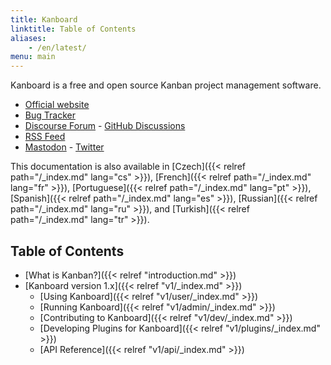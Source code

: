 ```yaml
---
title: Kanboard
linktitle: Table of Contents
aliases:
    - /en/latest/
menu: main
---
```


Kanboard is a free and open source Kanban project management software.

- [Official website](https://kanboard.org)
- [Bug Tracker](https://github.com/kanboard/kanboard/issues)
- [Discourse Forum](https://kanboard.discourse.group/) - [GitHub Discussions](https://github.com/orgs/kanboard/discussions)
- [RSS Feed](https://github.com/kanboard/kanboard/releases.atom)
- [Mastodon](https://mastodon.social/@kanboard) - [Twitter](https://twitter.com/kanboard)

This documentation is also available in [Czech]({{< relref path="/_index.md" lang="cs" >}}), [French]({{< relref path="/_index.md" lang="fr" >}}), [Portuguese]({{< relref path="/_index.md" lang="pt" >}}), [Spanish]({{< relref path="/_index.md" lang="es" >}}), [Russian]({{< relref path="/_index.md" lang="ru" >}}), and [Turkish]({{< relref path="/_index.md" lang="tr" >}}).

## Table of Contents

- [What is Kanban?]({{< relref "introduction.md" >}})
- [Kanboard version 1.x]({{< relref "v1/_index.md" >}})
    - [Using Kanboard]({{< relref "v1/user/_index.md" >}})
    - [Running Kanboard]({{< relref "v1/admin/_index.md" >}})
    - [Contributing to Kanboard]({{< relref "v1/dev/_index.md" >}})
    - [Developing Plugins for Kanboard]({{< relref "v1/plugins/_index.md" >}})
    - [API Reference]({{< relref "v1/api/_index.md" >}})
